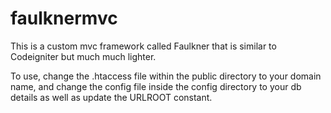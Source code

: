 # faulknermvc
This is a custom mvc framework called Faulkner that is similar to Codeigniter but much much lighter.

To use, change the .htaccess file within the public directory to your domain name, and change the config file inside the config directory to your db details as well as update the URLROOT constant. 
